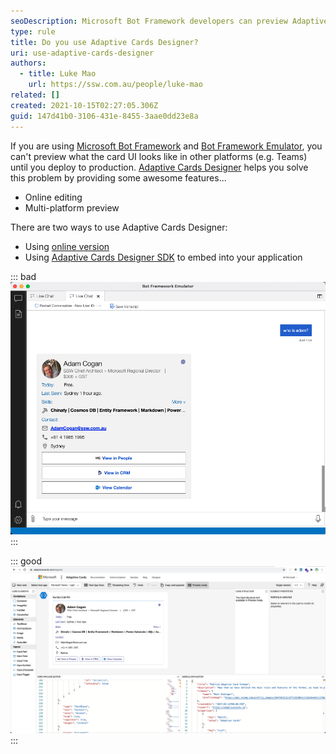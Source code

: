 ```yaml
---
seoDescription: Microsoft Bot Framework developers can preview Adaptive Cards designs across multiple platforms using the Adaptive Cards Designer. This online tool offers real-time editing and multi-platform previews, streamlining card design and testing.
type: rule
title: Do you use Adaptive Cards Designer?
uri: use-adaptive-cards-designer
authors:
  - title: Luke Mao
    url: https://ssw.com.au/people/luke-mao
related: []
created: 2021-10-15T02:27:05.306Z
guid: 147d41b0-3106-431e-8455-3aae0dd23e8a
---
```


If you are using [Microsoft Bot Framework](https://dev.botframework.com/) and [Bot Framework Emulator](https://github.com/microsoft/BotFramework-Emulator), you can't preview what the card UI looks like in other platforms (e.g. Teams) until you deploy to production. [Adaptive Cards Designer](https://adaptivecards.io/designer/) helps you solve this problem by providing some awesome features...

<!--endintro-->

- Online editing
- Multi-platform preview

There are two ways to use Adaptive Cards Designer:

- Using [online version](https://adaptivecards.io/designer/)
- Using [Adaptive Cards Designer SDK](https://docs.microsoft.com/en-us/adaptive-cards/sdk/designer?WT.mc_id=M365-MVP-33518) to embed into your application

::: bad
![Figure: Bad example - Using Bot Framework Emulator to design the card](design-cards-in-emulator.png)
:::

::: good
![Figure: Good example - Using Adaptive Cards Designer to design the card](design-card-with-designer.png)
:::
